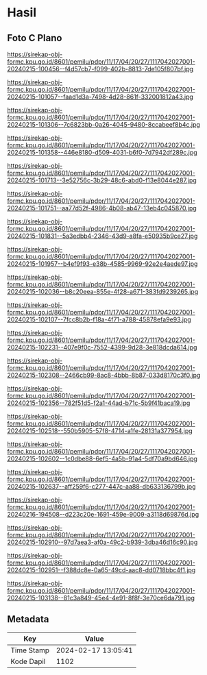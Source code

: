 # Hasil

## Foto C Plano

https://sirekap-obj-formc.kpu.go.id/8601/pemilu/pdpr/11/17/04/20/27/1117042027001-20240215-100456--f4d57cb7-f099-402b-8813-7de105f807bf.jpg

https://sirekap-obj-formc.kpu.go.id/8601/pemilu/pdpr/11/17/04/20/27/1117042027001-20240215-101057--faad1d3a-7498-4d28-861f-332001812a43.jpg

https://sirekap-obj-formc.kpu.go.id/8601/pemilu/pdpr/11/17/04/20/27/1117042027001-20240215-101306--7c6823bb-0a26-4045-9480-8ccabeef8b4c.jpg

https://sirekap-obj-formc.kpu.go.id/8601/pemilu/pdpr/11/17/04/20/27/1117042027001-20240215-101358--446e8180-d509-4031-b6f0-7d7942df289c.jpg

https://sirekap-obj-formc.kpu.go.id/8601/pemilu/pdpr/11/17/04/20/27/1117042027001-20240215-101713--3e52756c-3b29-48c6-abd0-f13e8044e287.jpg

https://sirekap-obj-formc.kpu.go.id/8601/pemilu/pdpr/11/17/04/20/27/1117042027001-20240215-101751--aa77d52f-4986-4b08-ab47-13eb4c045870.jpg

https://sirekap-obj-formc.kpu.go.id/8601/pemilu/pdpr/11/17/04/20/27/1117042027001-20240215-101831--5a3edbb4-2346-43d9-a8fa-e50935b9ce27.jpg

https://sirekap-obj-formc.kpu.go.id/8601/pemilu/pdpr/11/17/04/20/27/1117042027001-20240215-101957--b4ef9f93-e38b-4585-9969-92e2e4aede97.jpg

https://sirekap-obj-formc.kpu.go.id/8601/pemilu/pdpr/11/17/04/20/27/1117042027001-20240215-102036--b8c20eea-855e-4f28-a671-383fd9239265.jpg

https://sirekap-obj-formc.kpu.go.id/8601/pemilu/pdpr/11/17/04/20/27/1117042027001-20240215-102107--7fcc8b2b-f18a-4f71-a788-45878efa9e93.jpg

https://sirekap-obj-formc.kpu.go.id/8601/pemilu/pdpr/11/17/04/20/27/1117042027001-20240215-102231--407e9f0c-7552-4399-9d28-3e818dcda614.jpg

https://sirekap-obj-formc.kpu.go.id/8601/pemilu/pdpr/11/17/04/20/27/1117042027001-20240215-102308--2466cb99-8ac8-4bbb-8b87-033d8170c3f0.jpg

https://sirekap-obj-formc.kpu.go.id/8601/pemilu/pdpr/11/17/04/20/27/1117042027001-20240215-102356--782f51d5-f2a1-44ad-b71c-5b9f41baca19.jpg

https://sirekap-obj-formc.kpu.go.id/8601/pemilu/pdpr/11/17/04/20/27/1117042027001-20240215-102518--550b5905-57f8-4714-a1fe-28131a377954.jpg

https://sirekap-obj-formc.kpu.go.id/8601/pemilu/pdpr/11/17/04/20/27/1117042027001-20240215-102602--1c0dbe88-6ef5-4a5b-91a4-5df70a9bd646.jpg

https://sirekap-obj-formc.kpu.go.id/8601/pemilu/pdpr/11/17/04/20/27/1117042027001-20240215-102637--aff259f6-c277-447c-aa88-db633136799b.jpg

https://sirekap-obj-formc.kpu.go.id/8601/pemilu/pdpr/11/17/04/20/27/1117042027001-20240216-194508--d223c20e-1691-459e-9009-a3118d69876d.jpg

https://sirekap-obj-formc.kpu.go.id/8601/pemilu/pdpr/11/17/04/20/27/1117042027001-20240215-102910--97d7aea3-af0a-49c2-b939-3dba46d16c90.jpg

https://sirekap-obj-formc.kpu.go.id/8601/pemilu/pdpr/11/17/04/20/27/1117042027001-20240215-102951--f388dc8e-0a65-49cd-aac8-dd0718bbc4f1.jpg

https://sirekap-obj-formc.kpu.go.id/8601/pemilu/pdpr/11/17/04/20/27/1117042027001-20240215-103138--81c3a849-45e4-4e91-8f8f-3e70ce6da791.jpg


## Metadata

| Key        | Value               |
| ---------- | ------------------- |
| Time Stamp | 2024-02-17 13:05:41 |
| Kode Dapil | 1102                |



